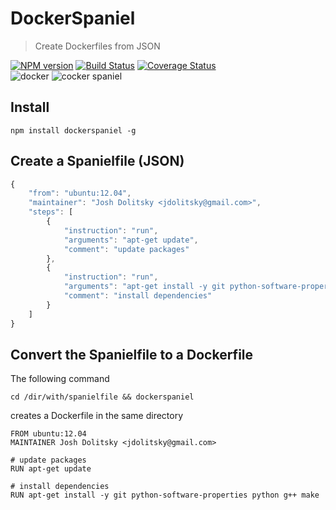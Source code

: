 # DockerSpaniel
> Create Dockerfiles from JSON

[![NPM version](https://badge.fury.io/js/dockerspaniel.svg)](http://badge.fury.io/js/dockerspaniel) [![Build Status](https://travis-ci.org/jdolitsky/dockerspaniel.svg?branch=master)](https://travis-ci.org/jdolitsky/dockerspaniel)  [![Coverage Status](https://img.shields.io/coveralls/jdolitsky/dockerspaniel.svg)](https://coveralls.io/r/jdolitsky/dockerspaniel)<br>
<img alt="docker" src="http://solum.io/img/logo_docker.png" ssrc="http://upload.wikimedia.org/wikipedia/commons/7/79/Docker_%28container_engine%29_logo.png">
<img alt="cocker spaniel" src="http://www.about-cocker-spaniels.com/images/cocker-spaniel-home4.jpg">

## Install

```
npm install dockerspaniel -g
```

## Create a Spanielfile (JSON)

```javascript
{
    "from": "ubuntu:12.04",
    "maintainer": "Josh Dolitsky <jdolitsky@gmail.com>",
    "steps": [
        {
            "instruction": "run",
            "arguments": "apt-get update",
            "comment": "update packages"
        },
        {
            "instruction": "run",
            "arguments": "apt-get install -y git python-software-properties python g++ make",
            "comment": "install dependencies"
        }
    ]
}
```

## Convert the Spanielfile to a Dockerfile

The following command

```
cd /dir/with/spanielfile && dockerspaniel
```

creates a Dockerfile in the same directory

```
FROM ubuntu:12.04
MAINTAINER Josh Dolitsky <jdolitsky@gmail.com>

# update packages
RUN apt-get update

# install dependencies
RUN apt-get install -y git python-software-properties python g++ make
```
